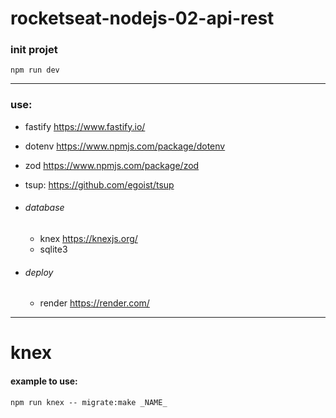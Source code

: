# rocketseat-nodejs-02-api-rest

### init projet

`npm run dev`

---

### use:

* fastify https://www.fastify.io/
* dotenv https://www.npmjs.com/package/dotenv
* zod https://www.npmjs.com/package/zod
* tsup: https://github.com/egoist/tsup


 * ###### database
   * knex https://knexjs.org/
   * sqlite3


 * ###### deploy
   * render https://render.com/

---

# knex
#### example to use:
``npm run knex -- migrate:make _NAME_``
